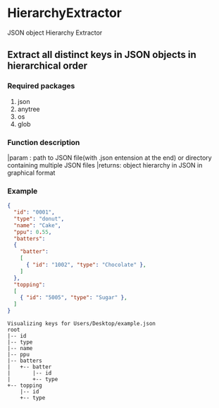 # HierarchyExtractor
JSON object Hierarchy Extractor

## Extract all distinct keys in JSON objects in hierarchical order

### Required packages
1. json
2. anytree
3. os
4. glob

### Function description
|param  : path to JSON file(with .json entension at the end) or directory containing multiple JSON files
|returns: object hierarchy in JSON in graphical format

### Example

```json
{
  "id": "0001",
  "type": "donut",
  "name": "Cake",
  "ppu": 0.55,
  "batters":
  {
    "batter":
    [
      { "id": "1002", "type": "Chocolate" },
    ]
  },
  "topping":
  [
    { "id": "5005", "type": "Sugar" },
  ]
}
```

```console
Visualizing keys for Users/Desktop/example.json
root
|-- id
|-- type
|-- name
|-- ppu
|-- batters
|   +-- batter
|       |-- id
|       +-- type
+-- topping
    |-- id
    +-- type
```

